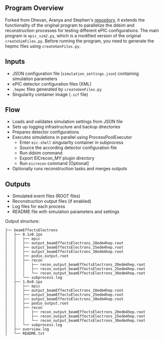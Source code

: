 
## Program Overview
Forked from Dhevan, Aranya and Stephen's [repository](https://github.com/dhevang/Analysis_epic), it extends the functionality of the original program to parallelize the ddsim and reconstruction processes for testing different ePIC configurations. The main program is `epic_sim2.py`, which is a modified version of the original `createSimFiles.py`. Before running the program, you need to generate the hepmc files using `createGenFiles.py`.

## Inputs 
- JSON configuration file (`simulation_settings.json`) containing simulation parameters
- ePIC detector configuration files (XML)
- `.hepmc` files generated by `createGenFiles.py`
- Singularity container image (`.sif` file)

## Flow
- Loads and validates simulation settings from JSON file
- Sets up logging infrastructure and backup directories
- Prepares detector configurations 
- Executes simulations in parallel using ProcessPoolExecutor
    - Enter `eic-shell` singularity container in subprocess
    - Source the according detector configuration file
    - Run ddsim command
    - Export EICrecon_MY plugin directory 
    - Run `eicrecon` command [Optional]
- Optionally runs reconstruction tasks and merges outputs

## Outputs  
- Simulated event files (ROOT files)
- Reconstruction output files (if enabled)
- Log files for each process
- README file with simulation parameters and settings

Output structure:
```
├── beamEffectsElectrons
│   ├── 0.1x0.1px
│   │   ├── epic
│   │   ├── output_beamEffectsElectrons_20edm4hep.root
│   │   ├── output_beamEffectsElectrons_25edm4hep.root
│   │   ├── output_beamEffectsElectrons_30edm4hep.root
│   │   ├── podio_output.root
│   │   ├── recon
│   │   │   ├── recon_output_beamEffectsElectrons_20edm4hep.root
│   │   │   ├── recon_output_beamEffectsElectrons_25edm4hep.root
│   │   │   └── recon_output_beamEffectsElectrons_30edm4hep.root
│   │   └── subprocess.log
│   ├── 1.0x0.1px
│   │   ├── epic
│   │   ├── output_beamEffectsElectrons_20edm4hep.root
│   │   ├── output_beamEffectsElectrons_25edm4hep.root
│   │   ├── output_beamEffectsElectrons_30edm4hep.root
│   │   ├── podio_output.root
│   │   ├── recon
│   │   │   ├── recon_output_beamEffectsElectrons_20edm4hep.root
│   │   │   ├── recon_output_beamEffectsElectrons_25edm4hep.root
│   │   │   └── recon_output_beamEffectsElectrons_30edm4hep.root
│   │   └── subprocess.log
│   ├── overview.log
│   └── README.txt
```